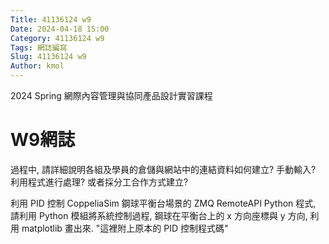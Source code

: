 ```yaml
---
Title: 41136124 w9
Date: 2024-04-18 15:00
Category: 41136124 w9
Tags: 網誌編寫
Slug: 41136124 w9
Author: kmol
---
```


2024 Spring 網際內容管理與協同產品設計實習課程

<!-- PELICAN_END_SUMMARY -->

# W9網誌

過程中, 請詳細說明各組及學員的倉儲與網站中的連結資料如何建立? 手動輸入? 利用程式進行處理? 或者採分工合作方式建立?

利用 PID 控制 CoppeliaSim 鋼球平衡台場景的 ZMQ RemoteAPI Python 程式, 請利用 Python 模組將系統控制過程, 鋼球在平衡台上的 x 方向座標與 y 方向, 利用 matplotlib 畫出來. "這裡附上原本的 PID 控制程式碼"
